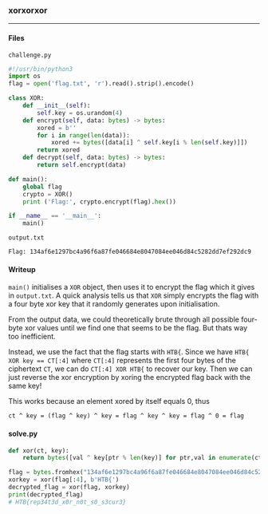 ### xorxorxor
---

#### Files
`challenge.py`
```py
#!/usr/bin/python3
import os
flag = open('flag.txt', 'r').read().strip().encode()

class XOR:
    def __init__(self):
        self.key = os.urandom(4)
    def encrypt(self, data: bytes) -> bytes:
        xored = b''
        for i in range(len(data)):
            xored += bytes([data[i] ^ self.key[i % len(self.key)]])
        return xored
    def decrypt(self, data: bytes) -> bytes:
        return self.encrypt(data)

def main():
    global flag
    crypto = XOR()
    print ('Flag:', crypto.encrypt(flag).hex())

if __name__ == '__main__':
    main()
```

`output.txt`
```
Flag: 134af6e1297bc4a96f6a87fe046684e8047084ee046d84c5282dd7ef292dc9
```
#### Writeup

`main()` initialises a `XOR` object, then uses it to encrypt the flag which it gives in `output.txt`. A quick analysis tells us that `XOR` simply encrypts the flag with a four byte xor key that it randomly generates upon initialisation.

From the output data, we could theoretically brute through all possible four-byte xor values until we find one that seems to be the flag. But thats way too inefficient.

Instead, we use the fact that the flag starts with `HTB{`. Since we have `HTB{ XOR key == CT[:4]` where `CT[:4]` represents the first four bytes of the ciphertext `CT`, we can do `CT[:4] XOR HTB{` to recover our key. Then we can just reverse the xor encryption by xoring the encrypted flag back with the same key! 

This works because an element xored by itself equals 0, thus 

`ct ^ key = (flag ^ key) ^ key = flag ^ key ^ key = flag ^ 0 = flag`

#### solve.py
```py
def xor(ct, key):
    return bytes([val ^ key[ptr % len(key)] for ptr,val in enumerate(ct)])

flag = bytes.fromhex("134af6e1297bc4a96f6a87fe046684e8047084ee046d84c5282dd7ef292dc9")
xorkey = xor(flag[:4], b'HTB{')
decrypted_flag = xor(flag, xorkey)
print(decrypted_flag)
# HTB{rep34t3d_x0r_n0t_s0_s3cur3}
```